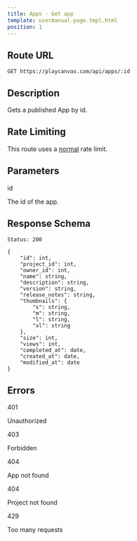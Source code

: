 ```yaml
---
title: Apps - Get app
template: usermanual-page.tmpl.html
position: 1
---
```


## Route URL

```none
GET https://playcanvas.com/api/apps/:id
```

## Description

Gets a published App by id.

## Rate Limiting

This route uses a [normal][1] rate limit.

## Parameters

<div class="params">
<div class="parameter"><span class="param">id</span><p>The id of the app.</p></div>
</div>

## Response Schema

```none
Status: 200
```

```none
{
    "id": int,
    "project_id": int,
    "owner_id": int,
    "name": string,
    "description": string,
    "version": string,
    "release_notes": string,
    "thumbnails": {
        "s": string,
        "m": string,
        "l": string,
        "xl": string
    },
    "size": int,
    "views": int,
    "completed_at": date,
    "created_at": date,
    "modified_at": date
}
```

## Errors

<div class="params">
<div class="parameter"><span class="param">401</span><p>Unauthorized</p></div>
<div class="parameter"><span class="param">403</span><p>Forbidden</p></div>
<div class="parameter"><span class="param">404</span><p>App not found</p></div>
<div class="parameter"><span class="param">404</span><p>Project not found</p></div>
<div class="parameter"><span class="param">429</span><p>Too many requests</p></div>
</div>

[1]: /user-manual/api#rate-limiting
